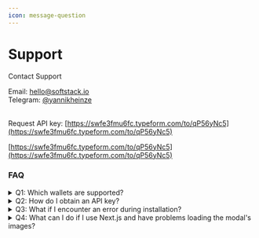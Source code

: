 ```yaml
---
icon: message-question
---
```


# Support

Contact Support

Email: [hello@softstack.io](mailto:hello@softstack.io)\
Telegram: [@yannikheinze](https://t.me/yannikheinze)

\
Request API key:  [https://swfe3fmu6fc.typeform.com/to/qP56yNc5](https://swfe3fmu6fc.typeform.com/to/qP56yNc5)



[https://swfe3fmu6fc.typeform.com/to/qP56yNc5](https://swfe3fmu6fc.typeform.com/to/qP56yNc5)

### FAQ

<details>

<summary>Q1: Which wallets are supported?</summary>

A: Refer to the Supported Wallets section for a list of compatible wallets.

</details>

<details>

<summary>Q2: How do I obtain an API key?</summary>

A: Use our Typeform to obtain an API key [https://swfe3fmu6fc.typeform.com/to/qP56yNc5](https://swfe3fmu6fc.typeform.com/to/qP56yNc5)&#x20;

</details>

<details>

<summary>Q3: What if I encounter an error during installation?</summary>

A: Ensure all prerequisites are met and consult the documentation. If issues persist, contact [support](support.md).

</details>

<details>

<summary>Q4: What can I do if I use Next.js and have problems loading the modal's images?</summary>

If you're using Next.js and have problems loading the modal's images, make sure to update your `next.config.js` to properly handle image assets. Specifically, add custom Webpack rules to process SVG and PNG files as `asset/resource`and ensure the correct `publicPath` and `outputPath` are set. This helps Next.js locate the images correctly and avoids caching issues or incorrect paths.

</details>
